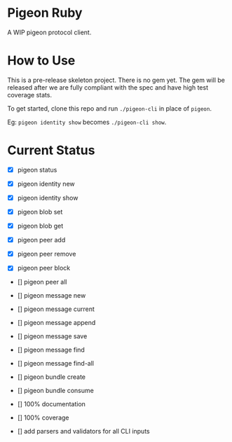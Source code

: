 # Pigeon Ruby

A WIP pigeon protocol client.

# How to Use

This is a pre-release skeleton project. There is no gem yet. The gem will be released after we are fully compliant with the spec and have high test coverage stats.

To get started, clone this repo and run `./pigeon-cli` in place of `pigeon`.

Eg: `pigeon identity show` becomes `./pigeon-cli show`.

# Current Status

 - [X] pigeon status
 - [X] pigeon identity new
 - [X] pigeon identity show

 - [X] pigeon blob set
 - [X] pigeon blob get

 - [X] pigeon peer add
 - [X] pigeon peer remove
 - [X] pigeon peer block
 - [] pigeon peer all

 - [] pigeon message new
 - [] pigeon message current
 - [] pigeon message append
 - [] pigeon message save
 - [] pigeon message find
 - [] pigeon message find-all

 - [] pigeon bundle create
 - [] pigeon bundle consume

 - [] 100% documentation
 - [] 100% coverage
 - [] add parsers and validators for all CLI inputs
